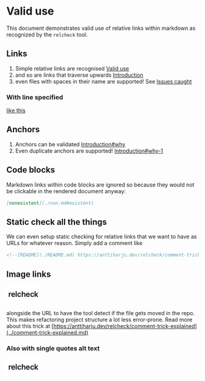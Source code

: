 # Valid use

This document demonstrates valid use of relative links within markdown as recognized by the `relcheck` tool.

## Links

1. Simple relative links are recognised [Valid use](./valid-use.md)
2. and so are links that traverse upwards [Introduction](../README.md)
3. even files with spaces in their name are supported! See [Issues caught](./issues%20caught.markdown)

### With line specified

[like this](./valid-use.md#L5)

## Anchors

1. Anchors can be validated [Introduction#why](../README.md#why)
2. Even duplicate anchors are supported! [Introduction#why-1](../README.md#why-1)

## Code blocks

Markdown links within code blocks are ignored so because they would not be clickable in the rendered document anyway:

```md
[nonexistent](./non.md#existent)
```

## Static check all the things

We can even setup static checking for relative links that we want to have as URLs for whatever reason. Simply add a comment like

```md
<!--[README](./README.md) https://anttiharju.dev/relcheck/comment-trick-explained -->
```

## Image links

![relcheck](../relcheck.png "alt text")

alongside the URL to have the tool detect if the file gets moved in the repo. This makes refactoring project structure a lot less error-prone. Read more about this trick at [https://anttiharju.dev/relcheck/comment-trick-explained](../comment-trick-explained.md)

### Also with single quotes alt text

<!-- prettier-ignore -->
![relcheck](../relcheck.png 'alt text')
